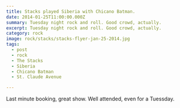 ```yaml
---
title: Stacks played Siberia with Chicano Batman.
date: 2014-01-25T11:00:00.000Z
summary: Tuesday night rock and roll. Good crowd, actually.
excerpt: Tuesday night rock and roll. Good crowd, actually.
category: rock
image: rock/stacks/stacks-flyer-jan-25-2014.jpg
tags:
  - post 
  - rock
  - The Stacks
  - Siberia
  - Chicano Batman
  - St. Claude Avenue

---
```


Last minute booking, great show. Well attended, even for a Tuessday.

